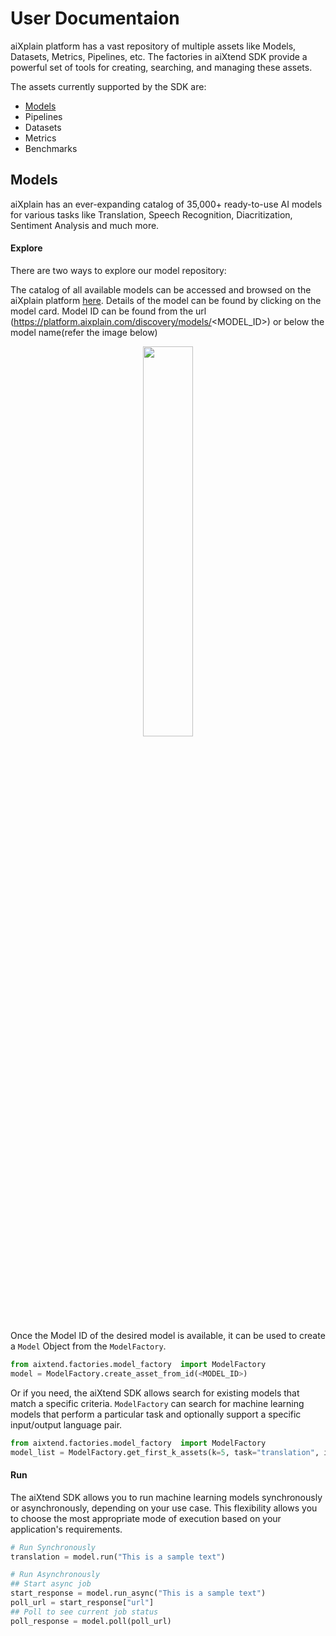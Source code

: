 # User Documentaion
aiXplain platform has a vast repository of multiple assets like Models, Datasets, Metrics, Pipelines, etc. The factories in aiXtend SDK provide a powerful set of tools for creating, searching, and managing these assets.

The assets currently supported by the SDK are:
- [Models](#models)
- Pipelines
- Datasets
- Metrics
- Benchmarks

## Models
aiXplain has an ever-expanding catalog of 35,000+ ready-to-use AI models for various tasks like Translation, Speech Recognition,  Diacritization, Sentiment Analysis and much more.

#### Explore
There are two ways to explore our model repository:

The catalog of all available models can be accessed and browsed on the aiXplain platform [here](https://platform.aixplain.com/discovery/models). Details of the model can be found by clicking on the model card. Model ID can be found from the url (https://platform.aixplain.com/discovery/models/<MODEL_ID>) or below the model name(refer the image below)
<p align="center">
<img src="assets/model-id-on-platform.png" height="40%" width="40%" />
</p>

Once the Model ID of the desired model is available, it can be used to create a `Model` Object from the `ModelFactory`. 
```python
from aixtend.factories.model_factory  import ModelFactory
model = ModelFactory.create_asset_from_id(<MODEL_ID>) 
```

Or if you need, the aiXtend SDK allows search for existing models that match a specific criteria. `ModelFactory` can  search for machine learning models that perform a particular task and optionally support a specific input/output language pair. 

```python
from aixtend.factories.model_factory  import ModelFactory
model_list = ModelFactory.get_first_k_assets(k=5, task="translation", input_language="en", output_language="hi")
```
#### Run
The aiXtend SDK allows you to run machine learning models synchronously or asynchronously, depending on your use case. This flexibility allows you to choose the most appropriate mode of execution based on your application's requirements.

```python
# Run Synchronously
translation = model.run("This is a sample text")

# Run Asynchronously
## Start async job
start_response = model.run_async("This is a sample text")
poll_url = start_response["url"]
## Poll to see current job status
poll_response = model.poll(poll_url)
```

